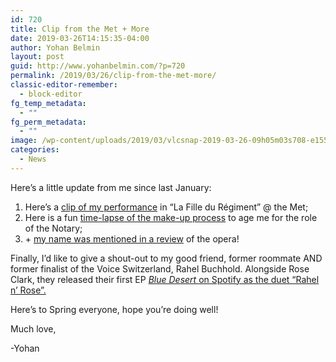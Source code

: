 ```yaml
---
id: 720
title: Clip from the Met + More
date: 2019-03-26T14:15:35-04:00
author: Yohan Belmin
layout: post
guid: http://www.yohanbelmin.com/?p=720
permalink: /2019/03/26/clip-from-the-met-more/
classic-editor-remember:
  - block-editor
fg_temp_metadata:
  - ""
fg_perm_metadata:
  - ""
image: /wp-content/uploads/2019/03/vlcsnap-2019-03-26-09h05m03s708-e1553616455397.png
categories:
  - News
---
```


Here&#8217;s a little update from me since last January:&nbsp;

1) Here&#8217;s a&nbsp;<a rel="noreferrer noopener" href="https://vimeo.com/322529496" target="_blank">clip of my performance</a>&nbsp;in &#8220;La Fille du Régiment&#8221; @ the Met;&nbsp;
2) Here is a fun&nbsp;<a rel="noreferrer noopener" href="https://vimeo.com/322531429" target="_blank">time-lapse of the make-up process</a>&nbsp;to age me for the role of the Notary;
3) +&nbsp;<a rel="noreferrer noopener" href="https://operawire.com/metropolitan-opera-2018-19-review-la-fille-du-regiment/" target="_blank">my name was mentioned in a review</a>&nbsp;of the opera!

Finally, I&#8217;d like to give a shout-out to my good friend, former roommate AND former finalist of the Voice Switzerland, Rahel Buchhold. Alongside&nbsp;Rose Clark, they released&nbsp;their first EP&nbsp;<a rel="noreferrer noopener" href="https://open.spotify.com/artist/0R7LNvkzHdOvgzna8EEthI" target="_blank"><em>Blue Desert&nbsp;</em>on Spotify as the duet &#8220;Rahel n&#8217; Rose&#8221;.</a>

Here&#8217;s to Spring everyone, hope you&#8217;re doing well!

Much love,

-Yohan
